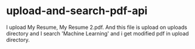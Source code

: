 # upload-and-search-pdf-api

I upload My Resume, My Resume 2.pdf. And this file is upload on uploads directory and I search 'Machine Learning' and i get modified pdf in upload directory.
